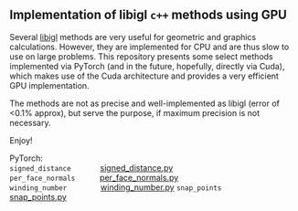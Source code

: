 ## Implementation of libigl `c++` methods using GPU 

Several [libigl](https://libigl.github.io/) methods are very useful for geometric and graphics calculations. However, they are implemented for CPU and are thus slow to use on large problems. This repository presents some select methods implemented via PyTorch (and in the future, hopefully, directly via Cuda), which makes use of the Cuda architecture and provides a very efficient GPU implementation. 

The methods are not as precise and well-implemented as libigl (error of <0.1% approx), but serve the purpose, if maximum precision is not necessary. 

Enjoy! 


PyTorch: \
`signed_distance` &nbsp; &nbsp; &nbsp; &nbsp; &nbsp; &nbsp; [signed_distance.py](https://github.com/tlk13/libigl_gpu/blob/main/pytorch_implementation/signed_distance.py) \
`per_face_normals` &nbsp; &nbsp; &nbsp; &nbsp; &nbsp; [per_face_normals.py](https://github.com/tlk13/libigl_gpu/blob/main/pytorch_implementation/per_face_normals.py)\
`winding_number` &nbsp; &nbsp; &nbsp; &nbsp; &nbsp; &nbsp; &nbsp; [winding_number.py](https://github.com/tlk13/libigl_gpu/blob/main/pytorch_implementation/winding_number.py)
`snap_points` &nbsp; &nbsp; &nbsp; &nbsp; &nbsp; &nbsp; &nbsp; &nbsp; [snap_points.py](https://github.com/tlk13/libigl_gpu/blob/main/pytorch_implementation/snap_points.py)
